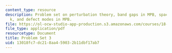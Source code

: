 ```yaml
---
content_type: resource
description: Problem set on perturbation theory, band gaps in MPB, space group of
  k, and defect modes in MPB.
file: https://ol-ocw-studio-app-production.s3.amazonaws.com/courses/18-369-mathematical-methods-in-nanophotonics-spring-2008/13018fc7dc218aa459032b11dbf17ab7_pset3.pdf
file_type: application/pdf
resourcetype: Document
title: Problem Set 3
uid: 13018fc7-dc21-8aa4-5903-2b11dbf17ab7
---
```

